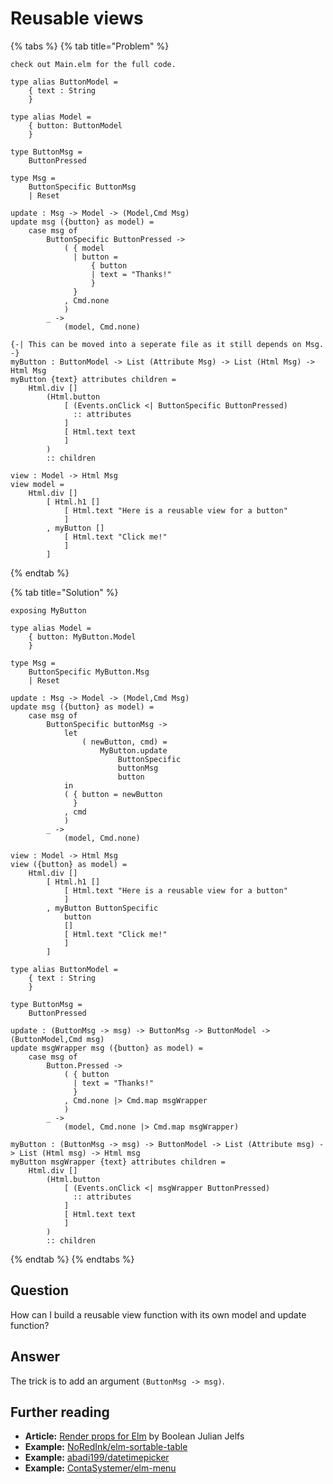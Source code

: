 # Reusable views

{% tabs %}
{% tab title="Problem" %}
```
check out Main.elm for the full code.
```

```
type alias ButtonModel =
    { text : String
    }

type alias Model =
    { button: ButtonModel
    }

type ButtonMsg =
    ButtonPressed

type Msg =
    ButtonSpecific ButtonMsg
    | Reset

update : Msg -> Model -> (Model,Cmd Msg)
update msg ({button} as model) =
    case msg of
        ButtonSpecific ButtonPressed -> 
            ( { model
              | button = 
                  { button
                  | text = "Thanks!"
                  }
              }
            , Cmd.none
            ) 
        _ ->
            (model, Cmd.none)

{-| This can be moved into a seperate file as it still depends on Msg.
-}
myButton : ButtonModel -> List (Attribute Msg) -> List (Html Msg) -> Html Msg
myButton {text} attributes children =
    Html.div []
        (Html.button
            [ (Events.onClick <| ButtonSpecific ButtonPressed)
              :: attributes 
            ]
            [ Html.text text
            ]
        )
        :: children

view : Model -> Html Msg
view model =
    Html.div []
        [ Html.h1 []
            [ Html.text "Here is a reusable view for a button"
            ]
        , myButton []
            [ Html.text "Click me!"
            ]
        ]
```
{% endtab %}

{% tab title="Solution" %}
```text
exposing MyButton

type alias Model =
    { button: MyButton.Model
    }

type Msg =
    ButtonSpecific MyButton.Msg
    | Reset

update : Msg -> Model -> (Model,Cmd Msg)
update msg ({button} as model) =
    case msg of
        ButtonSpecific buttonMsg -> 
            let
                ( newButton, cmd) =
                    MyButton.update
                        ButtonSpecific
                        buttonMsg
                        button
            in
            ( { button = newButton
              }
            , cmd
            ) 
        _ ->
            (model, Cmd.none)

view : Model -> Html Msg
view ({button} as model) =
    Html.div []
        [ Html.h1 []
            [ Html.text "Here is a reusable view for a button"
            ]
        , myButton ButtonSpecific
            button
            []
            [ Html.text "Click me!"
            ]
        ]
```

```
type alias ButtonModel =
    { text : String
    }

type ButtonMsg =
    ButtonPressed

update : (ButtonMsg -> msg) -> ButtonMsg -> ButtonModel -> (ButtonModel,Cmd msg)
update msgWrapper msg ({button} as model) =
    case msg of
        Button.Pressed -> 
            ( { button
              | text = "Thanks!"
              }
            , Cmd.none |> Cmd.map msgWrapper 
            ) 
        _ ->
            (model, Cmd.none |> Cmd.map msgWrapper)

myButton : (ButtonMsg -> msg) -> ButtonModel -> List (Attribute msg) -> List (Html msg) -> Html msg
myButton msgWrapper {text} attributes children =
    Html.div []
        (Html.button
            [ (Events.onClick <| msgWrapper ButtonPressed)
              :: attributes 
            ]
            [ Html.text text
            ]
        )
        :: children
```
{% endtab %}
{% endtabs %}

## Question

How can I build a reusable view function with its own model and update function?

## Answer

The trick is to add an argument `(ButtonMsg -> msg)`. 

## Further reading

* **Article:** [Render props for Elm](https://hackernoon.com/render-props-for-elm-d5547efd66f5) by Boolean Julian Jelfs
* **Example:** [NoRedInk/elm-sortable-table](https://package.elm-lang.org/packages/NoRedInk/elm-sortable-table/latest/)
* **Example:** [abadi199/datetimepicker](https://package.elm-lang.org/packages/abadi199/datetimepicker/latest/DateTimePicker)
* **Example:** [ContaSystemer/elm-menu](https://package.elm-lang.org/packages/ContaSystemer/elm-menu/latest/)

